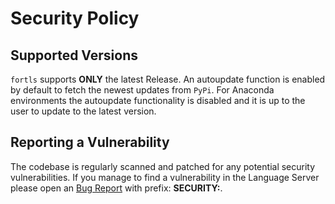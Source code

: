 # Security Policy

## Supported Versions

`fortls` supports **ONLY** the latest Release. An autoupdate function is enabled by default to fetch the newest updates from `PyPi`.
For Anaconda environments the autoupdate functionality is disabled and it is up to the user to update to the latest version.


## Reporting a Vulnerability

The codebase is regularly scanned and patched for any potential security vulnerabilities.
If you manage to find a vulnerability in the Language Server please open an [Bug Report](https://github.com/gnikit/fortls/issues) with prefix: **SECURITY:**.
